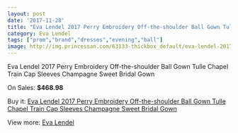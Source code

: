 ```yaml
---
layout: post
date: '2017-11-28'
title: "Eva Lendel 2017 Perry Embroidery Off-the-shoulder Ball Gown Tulle Chapel Train Cap Sleeves Champagne Sweet Bridal Gown"
category: Eva Lendel
tags: ["prom","brand","dresses","evening","ball"]
image: http://img.princessan.com/63133-thickbox_default/eva-lendel-2017-perry-embroidery-off-the-shoulder-ball-gown-tulle-chapel-train-cap-sleeves-champagne-sweet-bridal-gown.jpg
---
```

Eva Lendel 2017 Perry Embroidery Off-the-shoulder Ball Gown Tulle Chapel Train Cap Sleeves Champagne Sweet Bridal Gown

On Sales: **$468.98**
<a href="https://www.princessan.com/en/eva-lendel/28138-eva-lendel-2017-perry-embroidery-off-the-shoulder-ball-gown-tulle-chapel-train-cap-sleeves-champagne-sweet-bridal-gown.html"><amp-img layout="responsive" width="600" height="600" src="//img.princessan.com/63133-thickbox_default/eva-lendel-2017-perry-embroidery-off-the-shoulder-ball-gown-tulle-chapel-train-cap-sleeves-champagne-sweet-bridal-gown.jpg" alt="Eva Lendel 2017 Perry Embroidery Off-the-shoulder Ball Gown Tulle Chapel Train Cap Sleeves Champagne Sweet Bridal Gown 0" /></a>
<a href="https://www.princessan.com/en/eva-lendel/28138-eva-lendel-2017-perry-embroidery-off-the-shoulder-ball-gown-tulle-chapel-train-cap-sleeves-champagne-sweet-bridal-gown.html"><amp-img layout="responsive" width="600" height="600" src="//img.princessan.com/63139-thickbox_default/eva-lendel-2017-perry-embroidery-off-the-shoulder-ball-gown-tulle-chapel-train-cap-sleeves-champagne-sweet-bridal-gown.jpg" alt="Eva Lendel 2017 Perry Embroidery Off-the-shoulder Ball Gown Tulle Chapel Train Cap Sleeves Champagne Sweet Bridal Gown 1" /></a>
<a href="https://www.princessan.com/en/eva-lendel/28138-eva-lendel-2017-perry-embroidery-off-the-shoulder-ball-gown-tulle-chapel-train-cap-sleeves-champagne-sweet-bridal-gown.html"><amp-img layout="responsive" width="600" height="600" src="//img.princessan.com/63138-thickbox_default/eva-lendel-2017-perry-embroidery-off-the-shoulder-ball-gown-tulle-chapel-train-cap-sleeves-champagne-sweet-bridal-gown.jpg" alt="Eva Lendel 2017 Perry Embroidery Off-the-shoulder Ball Gown Tulle Chapel Train Cap Sleeves Champagne Sweet Bridal Gown 2" /></a>
<a href="https://www.princessan.com/en/eva-lendel/28138-eva-lendel-2017-perry-embroidery-off-the-shoulder-ball-gown-tulle-chapel-train-cap-sleeves-champagne-sweet-bridal-gown.html"><amp-img layout="responsive" width="600" height="600" src="//img.princessan.com/63137-thickbox_default/eva-lendel-2017-perry-embroidery-off-the-shoulder-ball-gown-tulle-chapel-train-cap-sleeves-champagne-sweet-bridal-gown.jpg" alt="Eva Lendel 2017 Perry Embroidery Off-the-shoulder Ball Gown Tulle Chapel Train Cap Sleeves Champagne Sweet Bridal Gown 3" /></a>
<a href="https://www.princessan.com/en/eva-lendel/28138-eva-lendel-2017-perry-embroidery-off-the-shoulder-ball-gown-tulle-chapel-train-cap-sleeves-champagne-sweet-bridal-gown.html"><amp-img layout="responsive" width="600" height="600" src="//img.princessan.com/63136-thickbox_default/eva-lendel-2017-perry-embroidery-off-the-shoulder-ball-gown-tulle-chapel-train-cap-sleeves-champagne-sweet-bridal-gown.jpg" alt="Eva Lendel 2017 Perry Embroidery Off-the-shoulder Ball Gown Tulle Chapel Train Cap Sleeves Champagne Sweet Bridal Gown 4" /></a>
<a href="https://www.princessan.com/en/eva-lendel/28138-eva-lendel-2017-perry-embroidery-off-the-shoulder-ball-gown-tulle-chapel-train-cap-sleeves-champagne-sweet-bridal-gown.html"><amp-img layout="responsive" width="600" height="600" src="//img.princessan.com/63135-thickbox_default/eva-lendel-2017-perry-embroidery-off-the-shoulder-ball-gown-tulle-chapel-train-cap-sleeves-champagne-sweet-bridal-gown.jpg" alt="Eva Lendel 2017 Perry Embroidery Off-the-shoulder Ball Gown Tulle Chapel Train Cap Sleeves Champagne Sweet Bridal Gown 5" /></a>
<a href="https://www.princessan.com/en/eva-lendel/28138-eva-lendel-2017-perry-embroidery-off-the-shoulder-ball-gown-tulle-chapel-train-cap-sleeves-champagne-sweet-bridal-gown.html"><amp-img layout="responsive" width="600" height="600" src="//img.princessan.com/63134-thickbox_default/eva-lendel-2017-perry-embroidery-off-the-shoulder-ball-gown-tulle-chapel-train-cap-sleeves-champagne-sweet-bridal-gown.jpg" alt="Eva Lendel 2017 Perry Embroidery Off-the-shoulder Ball Gown Tulle Chapel Train Cap Sleeves Champagne Sweet Bridal Gown 6" /></a>

Buy it: [Eva Lendel 2017 Perry Embroidery Off-the-shoulder Ball Gown Tulle Chapel Train Cap Sleeves Champagne Sweet Bridal Gown](https://www.princessan.com/en/eva-lendel/28138-eva-lendel-2017-perry-embroidery-off-the-shoulder-ball-gown-tulle-chapel-train-cap-sleeves-champagne-sweet-bridal-gown.html "Eva Lendel 2017 Perry Embroidery Off-the-shoulder Ball Gown Tulle Chapel Train Cap Sleeves Champagne Sweet Bridal Gown")

View more: [Eva Lendel](https://www.princessan.com/en/266-eva-lendel "Eva Lendel")